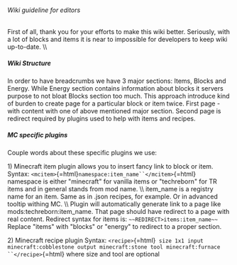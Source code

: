 ###### Wiki guideline for editors

First of all, thank you for your efforts to make this wiki better.
Seriously, with a lot of blocks and items it is near to impossible for
developers to keep wiki up-to-date. \\\\

##### Wiki Structure

In order to have breadcrumbs we have 3 major sections: Items, Blocks and
Energy. While Energy section contains information about blocks it
servers purpose to not bloat Blocks section too much. This approach
introduce kind of burden to create page for a particular block or item
twice. First page - with content with one of above mentioned major
section. Second page is redirect required by plugins used to help with
items and recipes.

##### MC specific plugins

Couple words about these specific plugins we use:

1\) Minecraft item plugin allows you to insert fancy link to block or
item. Syntax: `<mcitem>`{=html}`namespace:item_name``</mcitem>`{=html}
namespace is either \"minecraft\" for vanilla items or \"techreborn\"
for TR items and in general stands from mod name. \\\\ item_name is a
registry name for an item. Same as in .json recipes, for example. Or in
advanced tooltip withing MC. \\\\ Plugin will automatically generate
link to a page like mods:techreborn:item_name. That page should have
redirect to a page with real content. Redirect syntax for items is:
`~~REDIRECT>items:item_name~~` Replace \"items\" with \"blocks\" or
\"energy\" to redirect to a proper section.

2\) Minecraft recipe plugin Syntax:
`<recipe>`{=html}` size 1x1 input minecraft:cobblestone output minecraft:stone tool minecraft:furnace ``</recipe>`{=html}
where size and tool are optional
